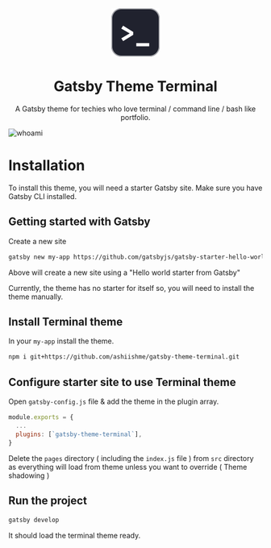 <div align="center">
<img src="./static/gatsby-theme-terminal-icon.svg" alt="gatsby theme terminal icon"/>
<h1 align="center" style="border: 0;"> Gatsby Theme Terminal </h1>
<p>A Gatsby theme for techies who love terminal / command line / bash like portfolio.</p>
</div>

![whoami](https://user-images.githubusercontent.com/18111862/150438289-c3d9d291-70fe-48a8-8b96-1d9c633396de.png)

# Installation

To install this theme, you will need a starter Gatsby site. Make sure you have Gatsby CLI installed.

## Getting started with Gatsby

Create a new site

```bash
gatsby new my-app https://github.com/gatsbyjs/gatsby-starter-hello-world
```

Above will create a new site using a "Hello world starter from Gatsby"

Currently, the theme has no starter for itself so, you will need to install the theme manually.

## Install Terminal theme

In your `my-app` install the theme.

```bash
npm i git+https://github.com/ashiishme/gatsby-theme-terminal.git
```

## Configure starter site to use Terminal theme

Open `gatsby-config.js` file & add the theme in the plugin array.

```js
module.exports = {
  ...
  plugins: [`gatsby-theme-terminal`],
}
```

Delete the `pages` directory ( including the `index.js` file ) from `src` directory as everything will load from theme unless you want to override ( Theme shadowing )

## Run the project

```bash
gatsby develop
```

It should load the terminal theme ready.
